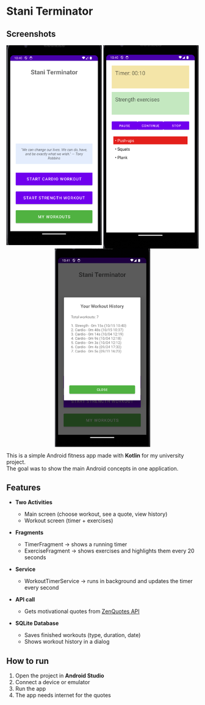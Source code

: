 # Stani Terminator

## Screenshots
<p align="center">
  <img src="screenshots/mainActivity.png" width="250" align="top">
  <img src="screenshots/WorkoutActivity.png" width="250" align="top">
  <img src="screenshots/History.png" width="250" align="top">
</p>

This is a simple Android fitness app made with **Kotlin** for my university project.  
The goal was to show the main Android concepts in one application.

## Features
- **Two Activities**
    - Main screen (choose workout, see a quote, view history)
    - Workout screen (timer + exercises)

- **Fragments**
    - TimerFragment → shows a running timer
    - ExerciseFragment → shows exercises and highlights them every 20 seconds

- **Service**
    - WorkoutTimerService → runs in background and updates the timer every second

- **API call**
    - Gets motivational quotes from [ZenQuotes API](https://zenquotes.io/api/random)

- **SQLite Database**
    - Saves finished workouts (type, duration, date)
    - Shows workout history in a dialog

## How to run
1. Open the project in **Android Studio**
2. Connect a device or emulator
3. Run the app
4. The app needs internet for the quotes